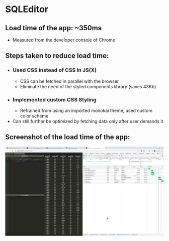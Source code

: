 # SQLEditor 

## Load time of the app: ~350ms
- Measured from the developer console of Chrome

## Steps taken to reduce load time:
- ### Used CSS instead of CSS in JS(X) 
  - CSS can be fetched in parallel with the browser
  - Eliminate the need of the styled components library (saves 43Kb)
- ### Implemented custom CSS Styling
  - Refrained from using an imported monokai theme, used custom color scheme
- Can still further be optimized by fetching data only after user demands it

## Screenshot of the load time of the app:
![Load Time SS](https://raw.githubusercontent.com/Yug34/atlan-asgn/master/loadTime/load.png)

